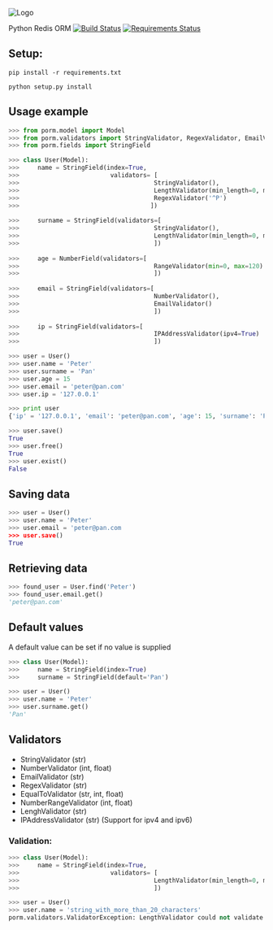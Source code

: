 ![Logo](http://i.imgur.com/xOJFRp4.png)

Python Redis ORM [![Build Status](https://travis-ci.org/msempere/porm.svg?branch=master)](https://travis-ci.org/msempere/porm) [![Requirements Status](https://requires.io/github/msempere/porm/requirements.svg?branch=master)](https://requires.io/github/msempere/porm/requirements/?branch=master)


## Setup:
```
pip install -r requirements.txt
```
```
python setup.py install
```

## Usage example

```python
>>> from porm.model import Model
>>> from porm.validators import StringValidator, RegexValidator, EmailValidator, NumberValidator, LengthValidator
>>> from porm.fields import StringField

>>> class User(Model):
>>>     name = StringField(index=True, 
>>>                         validators= [
>>>                                     StringValidator(),
>>>                                     LengthValidator(min_length=0, max_length=20)
>>>                                     RegexValidator('^P')
>>>                                    ])
                                
>>>     surname = StringField(validators=[
>>>                                     StringValidator(),
>>>                                     LengthValidator(min_length=0, max_length=20)
>>>                                     ])
                                    
>>>     age = NumberField(validators=[
>>>                                     RangeValidator(min=0, max=120)
>>>                                     ])
    
>>>     email = StringField(validators=[
>>>                                     NumberValidator(),
>>>                                     EmailValidator()
>>>                                     ])
    
>>>     ip = StringField(validators=[
>>>                                     IPAddressValidator(ipv4=True)
>>>                                     ])

>>> user = User()
>>> user.name = 'Peter'
>>> user.surname = 'Pan'
>>> user.age = 15
>>> user.email = 'peter@pan.com'
>>> user.ip = '127.0.0.1'

>>> print user
{'ip' = '127.0.0.1', 'email': 'peter@pan.com', 'age': 15, 'surname': 'Pan', 'name': 'Peter'}

>>> user.save()
True
>>> user.free()
True
>>> user.exist()
False
```

## Saving data
```python
>>> user = User()
>>> user.name = 'Peter'
>>> user.email = 'peter@pan.com
>>> user.save()
True
```

## Retrieving data

```python
>>> found_user = User.find('Peter')
>>> found_user.email.get()
'peter@pan.com'
```

## Default values 
A default value can be set if no value is supplied

```python
>>> class User(Model):
>>>     name = StringField(index=True)
>>>     surname = StringField(default='Pan')

>>> user = User()
>>> user.name = 'Peter'
>>> user.surname.get()
'Pan'
```

## Validators

 * StringValidator (str)
 * NumberValidator (int, float)
 * EmailValidator (str)
 * RegexValidator (str)
 * EqualToValidator (str, int, float)
 * NumberRangeValidator (int, float)
 * LenghValidator (str)
 * IPAddressValidator (str) (Support for ipv4 and ipv6)
 
### Validation:

```python
>>> class User(Model):
>>>     name = StringField(index=True, 
>>>                         validators= [
>>>                                     LengthValidator(min_length=0, max_length=20)
>>>                                     ])

>>> user = User()
>>> user.name = 'string_with_more_than_20_characters'
porm.validators.ValidatorException: LengthValidator could not validate 'string_with_more_than_20_characters'
```

